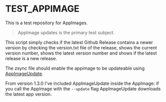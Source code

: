 # TEST_APPIMAGE

This is a test repository for AppImages.
> AppImage updates is the primary test subject.

This script simply checks if the latest Github Release
contains a newer version by checking the version.txt file of the release,
shows the current version number, shows the latest version number and shows if the latest release is a new release.

The zsync file should enable the appimage to be updateable using [AppImageUpdate](https://github.com/AppImage/AppImageUpdate).

From version 1.3.0 I've included AppImageUpdate inside the AppImage: if you call the AppImage with the ```--update``` flag AppImageUpdate downloads the latest app version.